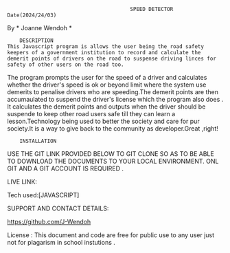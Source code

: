                                             SPEED DETECTOR           
    Date(2024/24/03)   
By * Joanne Wendoh *     
                                    
        DESCRIPTION  
    This Javascript program is allows the user being the road safety keepers of a government institution to record and calculate the demerit points of drivers on the road to suspense driving linces for safety of other users on the road too.

The program prompts the user for the speed of a driver and calculates whether the driver's speed is ok or beyond limit where the system use demerits to penalise drivers who are speeding.The demerit points are then accumaulated to suspend the driver's license which the program also does .
It calculates the demerit points and outputs when the driver should be suspende to keep other road users safe till they can learn a lesson.Technology being used to better the society and care for pur society.It is a way to give back to the community as developer.Great ,right!              


        INSTALLATION 
USE THE GIT LINK PROVIDED BELOW TO GIT CLONE SO AS TO BE ABLE TO DOWNLOAD THE DOCUMENTS  TO YOUR LOCAL ENVIRONMENT.
ONL GIT AND A GIT ACCOUNT IS REQUIRED .


LIVE LINK:

Tech used:[JAVASCRIPT]


SUPPORT AND CONTACT DETAILS:

https://github.com/J-Wendoh


License :
  This document and code are free for public use to any user just not for plagarism in school instutions .
